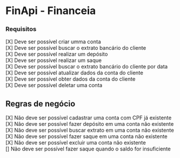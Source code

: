 # FinApi - Financeia

### Requisitos

[X] Deve ser possível criar umma conta <br>
[X] Deve ser possível buscar o extrato bancário do cliente <br>
[X] Deve ser possível realizar um depósito <br>
[X] Deve ser possível realizar um saque <br>
[X] Deve ser possível buscar o extrato bancário do cliente por data<br>
[X] Deve ser possível atualizar dados da conta do cliente <br>
[X] Deve ser possível obter dados da conta do cliente <br>
[X] Deve ser possível deletar uma conta <br>

## Regras de negócio

[X] Não deve ser possível cadastrar uma conta com CPF já existente <br>
[X] Não deve ser possível fazer depósito em uma conta não existente<br>
[X] Não deve ser possível buscar extrato em uma conta não existente<br>
[X] Não deve ser possível fazer saque em uma conta não existente<br>
[X] Não deve ser possível excluir uma conta não existente<br>
[] Não deve ser possível fazer saque quando o saldo for insuficiente<br>
